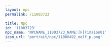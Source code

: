 ```yaml
---
layout: npc
permalink: /11003723

title: Npc
id: '11003723'
npc_name: 'NPCNAME_11003723_NAME:[F]Timaion01'
icon_url: 'portrait/npc/11000492_nelf_p.png'
---
```

